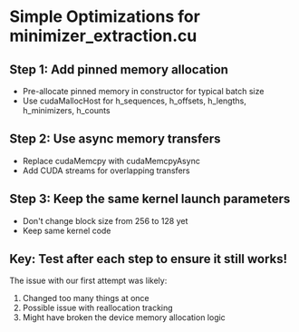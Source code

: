 # Simple Optimizations for minimizer_extraction.cu

## Step 1: Add pinned memory allocation
- Pre-allocate pinned memory in constructor for typical batch size
- Use cudaMallocHost for h_sequences, h_offsets, h_lengths, h_minimizers, h_counts

## Step 2: Use async memory transfers
- Replace cudaMemcpy with cudaMemcpyAsync
- Add CUDA streams for overlapping transfers

## Step 3: Keep the same kernel launch parameters
- Don't change block size from 256 to 128 yet
- Keep same kernel code

## Key: Test after each step to ensure it still works!

The issue with our first attempt was likely:
1. Changed too many things at once
2. Possible issue with reallocation tracking
3. Might have broken the device memory allocation logic